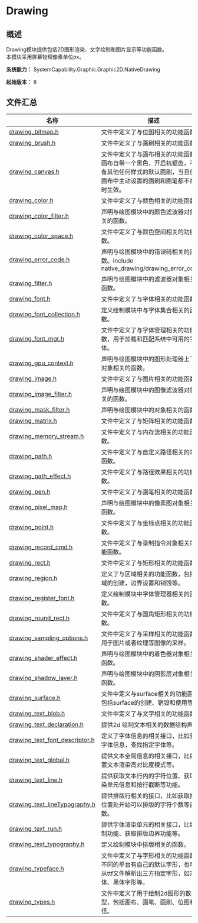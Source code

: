 # Drawing

## 概述

Drawing模块提供包括2D图形渲染、文字绘制和图片显示等功能函数。<br>本模块采用屏幕物理像素单位px。

**系统能力：** SystemCapability.Graphic.Graphic2D.NativeDrawing

**起始版本：** 8
## 文件汇总

| 名称 | 描述 |
| -- | -- |
| [drawing_bitmap.h](capi-drawing-bitmap-h.md) | 文件中定义了与位图相关的功能函数。 |
| [drawing_brush.h](capi-drawing-brush-h.md) | 文件中定义了与画刷相关的功能函数。 |
| [drawing_canvas.h](capi-drawing-canvas-h.md) | 文件中定义了与画布相关的功能函数。<br>画布自带一个黑色，开启抗锯齿，不具备其他任何样式的默认画刷，当且仅当画布中主动设置的画刷和画笔都不存在时生效。 |
| [drawing_color.h](capi-drawing-color-h.md) | 文件中定义了与颜色相关的功能函数。 |
| [drawing_color_filter.h](capi-drawing-color-filter-h.md) | 声明与绘图模块中的颜色滤波器对象相关的函数。 |
| [drawing_color_space.h](capi-drawing-color-space-h.md) | 文件中定义了与颜色空间相关的功能函数。 |
| [drawing_error_code.h](capi-drawing-error-code-h.md) | 声明与绘图模块中的错误码相关的函数。include native_drawing/drawing_error_code.h |
| [drawing_filter.h](capi-drawing-filter-h.md) | 声明与绘图模块中的滤波器对象相关的函数。 |
| [drawing_font.h](capi-drawing-font-h.md) | 文件中定义了与字体相关的功能函数。 |
| [drawing_font_collection.h](capi-drawing-font-collection-h.md) | 定义绘制模块中与字体集合相关的函数。 |
| [drawing_font_mgr.h](capi-drawing-font-mgr-h.md) | 文件中定义了与字体管理相关的功能函数，用于加载和匹配系统中可用的字体。 |
| [drawing_gpu_context.h](capi-drawing-gpu-context-h.md) | 声明与绘图模块中的图形处理器上下文对象相关的函数。 |
| [drawing_image.h](capi-drawing-image-h.md) | 文件中定义了与图片相关的功能函数。 |
| [drawing_image_filter.h](capi-drawing-image-filter-h.md) | 声明与绘图模块中的图像滤波器对象相关的函数。 |
| [drawing_mask_filter.h](capi-drawing-mask-filter-h.md) | 声明与绘图模块中的对象相关的函数。 |
| [drawing_matrix.h](capi-drawing-matrix-h.md) | 文件中定义了与矩阵相关的功能函数。 |
| [drawing_memory_stream.h](capi-drawing-memory-stream-h.md) | 文件中定义了与内存流相关的功能函数。 |
| [drawing_path.h](capi-drawing-path-h.md) | 文件中定义了与自定义路径相关的功能函数。 |
| [drawing_path_effect.h](capi-drawing-path-effect-h.md) | 文件中定义了与路径效果相关的功能函数。 |
| [drawing_pen.h](capi-drawing-pen-h.md) | 文件中定义了与画笔相关的功能函数。 |
| [drawing_pixel_map.h](capi-drawing-pixel-map-h.md) | 声明与绘图模块中的像素图对象相关的函数。 |
| [drawing_point.h](capi-drawing-point-h.md) | 文件中定义了与坐标点相关的功能函数。 |
| [drawing_record_cmd.h](capi-drawing-record-cmd-h.md) | 文件中定义了与录制指令对象相关的功能函数。 |
| [drawing_rect.h](capi-drawing-rect-h.md) | 文件中定义了与矩形相关的功能函数。 |
| [drawing_region.h](capi-drawing-region-h.md) | 定义了与区域相关的功能函数，包括区域的创建，边界设置和销毁等。 |
| [drawing_register_font.h](capi-drawing-register-font-h.md) | 定义绘制模块中字体管理器相关的函数。 |
| [drawing_round_rect.h](capi-drawing-round-rect-h.md) | 文件中定义了与圆角矩形相关的功能函数。 |
| [drawing_sampling_options.h](capi-drawing-sampling-options-h.md) | 文件中定义了与采样相关的功能函数。用于图片或者纹理等图像的采样。 |
| [drawing_shader_effect.h](capi-drawing-shader-effect-h.md) | 声明与绘图模块中的着色器对象相关的函数。 |
| [drawing_shadow_layer.h](capi-drawing-shadow-layer-h.md) | 声明与绘图模块中的阴影层对象相关的函数。 |
| [drawing_surface.h](capi-drawing-surface-h.md) | 文件中定义与surface相关的功能函数，包括surface的创建、销毁和使用等。 |
| [drawing_text_blob.h](capi-drawing-text-blob-h.md) | 文件中定义了与文字相关的功能函数。 |
| [drawing_text_declaration.h](capi-drawing-text-declaration-h.md) | 提供2d 绘制文本相关的数据结构声明 |
| [drawing_text_font_descriptor.h](capi-drawing-text-font-descriptor-h.md) | 定义了字体信息的相关接口，比如获取字体信息，查找指定字体等。 |
| [drawing_text_global.h](capi-drawing-text-global-h.md) | 提供文本全局信息的相关接口，比如设置文本渲染高对比度模式等。 |
| [drawing_text_line.h](capi-drawing-text-line-h.md) | 提供获取文本行内的字符位置、获取渲染单元信息和按行截断等功能。 |
| [drawing_text_lineTypography.h](capi-drawing-text-lineTypography-h.md) | 提供排版行相关的接口，比如获取指定位置处开始可以排版的字符个数等函数。 |
| [drawing_text_run.h](capi-drawing-text-run-h.md) | 提供字体渲染单元的相关接口，比如绘制功能、获取排版边界功能等。 |
| [drawing_text_typography.h](capi-drawing-text-typography-h.md) | 定义绘制模块中排版相关的函数。 |
| [drawing_typeface.h](capi-drawing-typeface-h.md) | 文件中定义了与字形相关的功能函数。<br>不同的平台有自己的默认字形，也可以从ttf文件解析出三方指定字形，如宋体、黑体字形等。 |
| [drawing_types.h](capi-drawing-types-h.md) | 文件中定义了用于绘制2d图形的数据类型，包括画布、画笔、画刷、位图和路径。 |
